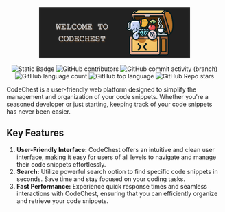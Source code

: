 <div align="center">
  <img src="https://github.com/Serters/CodeChest/raw/Back-End/static/assets/readme_banner.png" alt="Alt Text" width="70%">
</div>

<div align="center">

![Static Badge](https://img.shields.io/badge/CodeChest-brown?logoColor=%23523b27&label=DevsCompass&labelColor=%2386ffca)
![GitHub contributors](https://img.shields.io/github/contributors/Serters/CodeChest)
![GitHub commit activity (branch)](https://img.shields.io/github/commit-activity/m/Serters/CodeChest/Back-End)
![GitHub language count](https://img.shields.io/github/languages/count/Serters/CodeChest)
![GitHub top language](https://img.shields.io/github/languages/top/Serters/CodeChest)
![GitHub Repo stars](https://img.shields.io/github/stars/Serters/CodeChest)

</div>

CodeChest is a user-friendly web platform designed to simplify the management and organization of your code snippets. Whether you're a seasoned developer or just starting, keeping track of your code snippets has never been easier.

## Key Features

1. **User-Friendly Interface:** CodeChest offers an intuitive and clean user interface, making it easy for users of all levels to navigate and manage their code snippets effortlessly.
2. **Search:** Utilize powerful search option to find specific code snippets in seconds. Save time and stay focused on your coding tasks.
3. **Fast Performance:** Experience quick response times and seamless interactions with CodeChest, ensuring that you can efficiently organize and retrieve your code snippets.
